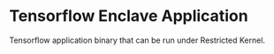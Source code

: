 # Tensorflow Enclave Application

Tensorflow application binary that can be run under Restricted Kernel.
